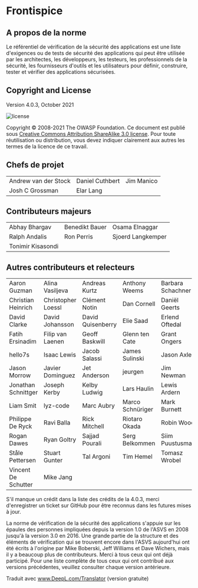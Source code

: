 # Frontispice

## A propos de la norme

Le référentiel de vérification de la sécurité des applications est une liste d'exigences ou de tests de sécurité des applications qui peut être utilisée par les architectes, les développeurs, les testeurs, les professionnels de la sécurité, les fournisseurs d'outils et les utilisateurs pour définir, construire, tester et vérifier des applications sécurisées.

## Copyright and License

Version 4.0.3, October 2021

![license](../images/license.png)

Copyright © 2008-2021 The OWASP Foundation. Ce document est publié sous [Creative Commons Attribution ShareAlike 3.0 license](https://creativecommons.org/licenses/by-sa/3.0/). Pour toute réutilisation ou distribution, vous devez indiquer clairement aux autres les termes de la licence de ce travail.

## Chefs de projet

|                      	|                 	|            	|
|----------------------	|-----------------	|------------	|
| Andrew van der Stock 	| Daniel Cuthbert 	| Jim Manico 	|
| Josh C Grossman      	| Elar Lang     	|            	|

## Contributeurs majeurs

|                	|                	|                   	|
|----------------	|----------------	|-------------------	|
| Abhay Bhargav  	| Benedikt Bauer 	| Osama Elnaggar    	|
| Ralph Andalis 	| Ron Perris     	| Sjoerd Langkemper 	|
| Tonimir Kisasondi |               	|                   	|

## Autres contributeurs et relecteurs

|                     |                    |                   |                  |                   |
| ------------------- | ------------------ | ----------------- | ---------------- | ----------------- |
| Aaron Guzman        | Alina Vasiljeva    | Andreas Kurtz     | Anthony Weems    | Barbara Schachner |
| Christian Heinrich  | Christopher Loessl | Clément Notin     | Dan Cornell      | Daniël Geerts     |
| David Clarke        | David Johansson    | David Quisenberry | Elie Saad        | Erlend Oftedal    |
| Fatih Ersinadim     | Filip van Laenen   | Geoff Baskwill    | Glenn ten Cate   | Grant Ongers      |
| hello7s             | Isaac Lewis        | Jacob Salassi     | James Sulinski   | Jason Axley       |
| Jason Morrow        | Javier Dominguez   | Jet Anderson      | jeurgen          | Jim Newman        |
| Jonathan Schnittger | Joseph Kerby       | Kelby Ludwig      | Lars Haulin      | Lewis Ardern      |
| Liam Smit           | lyz-code           | Marc Aubry        | Marco Schnüriger | Mark Burnett      |
| Philippe De Ryck    | Ravi Balla         | Rick Mitchell     | Riotaro Okada    | Robin Wood        |
| Rogan Dawes         | Ryan Goltry        | Sajjad Pourali    | Serg Belkommen   | Siim Puustusmaa   |
| Ståle Pettersen     | Stuart Gunter      | Tal Argoni        | Tim Hemel        | Tomasz Wrobel     |
| Vincent De Schutter | Mike Jang          |                   |                  |                   |


S'il manque un crédit dans la liste des crédits de la 4.0.3, merci d'enregistrer un ticket sur GitHub pour être reconnus dans les futures mises à jour.

La norme de vérification de la sécurité des applications s'appuie sur les épaules des personnes impliquées depuis la version 1.0 de l'ASVS en 2008 jusqu'à la version 3.0 en 2016. Une grande partie de la structure et des éléments de vérification qui se trouvent encore dans l'ASVS aujourd'hui ont été écrits à l'origine par Mike Boberski, Jeff Williams et Dave Wichers, mais il y a beaucoup plus de contributeurs. Merci à tous ceux qui ont déjà participé. Pour une liste complète de tous ceux qui ont contribué aux versions précédentes, veuillez consulter chaque version antérieure.

Traduit avec www.DeepL.com/Translator (version gratuite)
